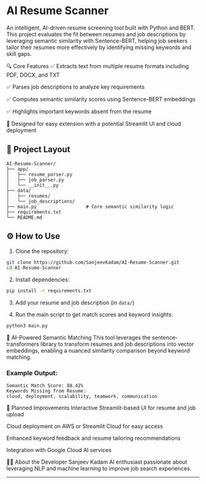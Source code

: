 # AI Resume Scanner

An intelligent, AI-driven resume screening tool built with Python and BERT. This project evaluates the fit between resumes and job descriptions by leveraging semantic similarity with Sentence-BERT, helping job seekers tailor their resumes more effectively by identifying missing keywords and skill gaps.

🔍 Core Features
✅ Extracts text from multiple resume formats including PDF, DOCX, and TXT

✅ Parses job descriptions to analyze key requirements

✅ Computes semantic similarity scores using Sentence-BERT embeddings

✅ Highlights important keywords absent from the resume

🧠 Designed for easy extension with a potential Streamlit UI and cloud deployment
## 📂 Project Layout

```
AI-Resume-Scanner/
├── app/
│   ├── resume_parser.py
│   ├── job_parser.py
│   └── __init__.py
├── data/
│   ├── resumes/
│   └── job_descriptions/
├── main.py                  # Core semantic similarity logic
├── requirements.txt
└── README.md

```

## ⚙️ How to Use

1. Clone the repository:
```bash
git clone https://github.com/SanjeevKadam/AI-Resume-Scanner.git
cd AI-Resume-Scanner

```

2. Install dependencies:
```bash
pip install -r requirements.txt

```

3. Add your resume and job description (in `data/`)

4. Run the main script to get match scores and keyword insights:
```bash
python3 main.py
```

🤖 AI-Powered Semantic Matching
This tool leverages the sentence-transformers library to transform resumes and job descriptions into vector embeddings, enabling a nuanced similarity comparison beyond keyword matching.
### Example Output:
```
Semantic Match Score: 88.42%
Keywords Missing from Resume:
cloud, deployment, scalability, teamwork, communication

```

🚀 Planned Improvements
Interactive Streamlit-based UI for resume and job upload

Cloud deployment on AWS or Streamlit Cloud for easy access

Enhanced keyword feedback and resume tailoring recommendations

Integration with Google Cloud AI services

👨‍💻 About the Developer
Sanjeev Kadam
AI enthusiast passionate about leveraging NLP and machine learning to improve job search experiences.

---
